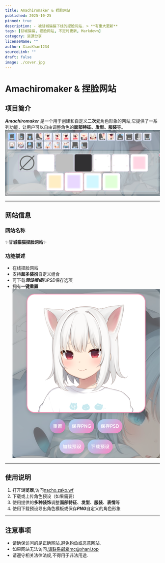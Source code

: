 ```yaml
---
title: Amachiromaker & 捏脸网站
published: 2025-10-25
pinned: true
description: - 被甘城猫猫下线的捏脸网站. > **有重大更新**
tags: [甘城猫猫, 捏脸网站, 不定时更新, Markdown]
category: 资源分享
licenseName: ""
author: XiaoXhan1234
sourceLink: ""
draft: false
image: ./cover.jpg
---
```

# Amachiromaker & 捏脸网站

## 项目简介


***Amachiromaker*** 是一个用于创建和自定义**二次元**角色形象的网站,它提供了一系列功能，让用户可以自由调整角色的**面部特征、发型、服装**等。![角色展示图.png](./角色展示图.png "角色展示图.png")

---

## 网站信息

### 网站名称

✨**甘城猫猫捏脸网站**✨

### 功能描述

- 在线捏脸网站
- 支持**超多装扮**自定义组合
- 可下载***预设模板***和*PSD*保存选项
- 拥有**一键重置**
![功能展示图.png](./功能展示图.png "功能展示图.png")
---

## 使用说明


1. 打开**浏览器**,访问[nacho.zako.wf](https://nacho.zako.wf)
2. 下载或上传角色预设（如果需要）
3. 使用提供的**多种装饰**调整**面部特征**、**发型**、**服装**、**表情**等
4. 使用下载预设导出角色模板或保存***PNG***自定义的角色形象

---

## 注意事项


- 请确保访问的是正确网站,避免钓鱼或恶意网站.
- 如果网站无法访问,请联系邮箱mc@xhani.top
- 请遵守相关法律法规,不得用于非法用途.

